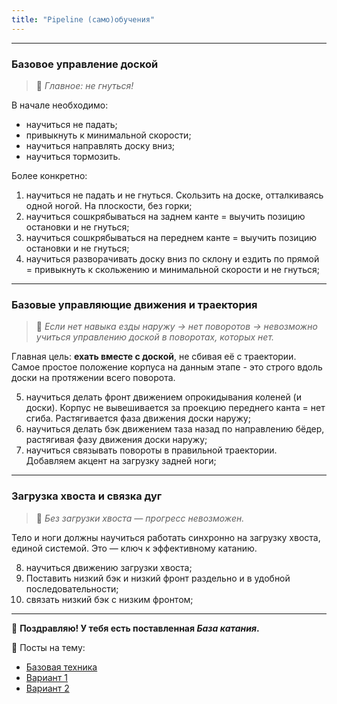 ```yaml
---
title: "Pipeline (само)обучения"
---
```


---

### Базовое управление доской

> 📌 *Главное: не гнуться!*

В начале необходимо:
- научиться не падать;
- привыкнуть к минимальной скорости;
- научиться направлять доску вниз;
- научиться тормозить.

Более конкретно:
1) научиться не падать и не гнуться. Скользить на доске, отталкиваясь одной ногой. На плоскости, без горки;
2) научиться сошкрябываться на заднем канте = выучить позицию остановки и не гнуться;
3) научиться сошкрябываться на переднем канте = выучить позицию остановки и не гнуться;
4) научиться разворачивать доску вниз по склону и ездить по прямой = привыкнуть к скольжению и минимальной скорости и не гнуться;

---

### Базовые управляющие движения и траектория

> 🎯 *Если нет навыка езды наружу -> нет поворотов -> невозможно учиться управлению доской в поворотах, которых нет.*

Главная цель: **ехать вместе с доской**, не сбивая её с траектории.  
Самое простое положение корпуса на данным этапе - это строго вдоль доски на протяжении всего поворота.

5) научиться делать фронт движением опрокидывания коленей (и доски). Корпус не вывешивается за проекцию переднего канта = нет сгиба. Растягивается фаза движения доски наружу;
6) научиться делать бэк движением таза назад по направлению бёдер, растягивая фазу движения доски наружу;
7) научиться связывать повороты в правильной траектории. Добавляем акцент на загрузку задней ноги;

---

### Загрузка хвоста и связка дуг

> 🚀 *Без загрузки хвоста — прогресс невозможен.*

Тело и ноги должны научиться работать синхронно на загрузку хвоста, единой системой. Это — ключ к эффективному катанию.

8) научиться движению загрузки хвоста;
9) Поставить низкий бэк и низкий фронт раздельно и в удобной последовательности;
10) связать низкий бэк с низким фронтом;

---

🎉 **Поздравляю! У тебя есть поставленная _База катания_.**


📎 Посты на тему:
- [Базовая техника](https://t.me/SciCarveChat/131186)
- [Вариант 1](https://t.me/SciCarveChat/171495)
- [Вариант 2](https://t.me/SciCarveChat/82549)